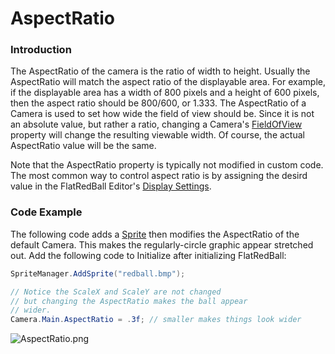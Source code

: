# AspectRatio

### Introduction

The AspectRatio of the camera is the ratio of width to height. Usually the AspectRatio will match the aspect ratio of the displayable area. For example, if the displayable area has a width of 800 pixels and a height of 600 pixels, then the aspect ratio should be 800/600, or 1.333. The AspectRatio of a Camera is used to set how wide the field of view should be. Since it is not an absolute value, but rather a ratio, changing a Camera's [FieldOfView](../../../frb/docs/index.php) property will change the resulting viewable width. Of course, the actual AspectRatio value will be the same.

Note that the AspectRatio property is typically not modified in custom code. The most common way to control aspect ratio is by assigning the desird value in the FlatRedBall Editor's [Display Settings](../../../glue-reference/camera.md).

### Code Example

The following code adds a [Sprite](../../../frb/docs/index.php) then modifies the AspectRatio of the default Camera. This makes the regularly-circle graphic appear stretched out. Add the following code to Initialize after initializing FlatRedBall:

```csharp
SpriteManager.AddSprite("redball.bmp");

// Notice the ScaleX and ScaleY are not changed
// but changing the AspectRatio makes the ball appear
// wider.
Camera.Main.AspectRatio = .3f; // smaller makes things look wider
```

![AspectRatio.png](../../../media/migrated\_media-AspectRatio.png)
